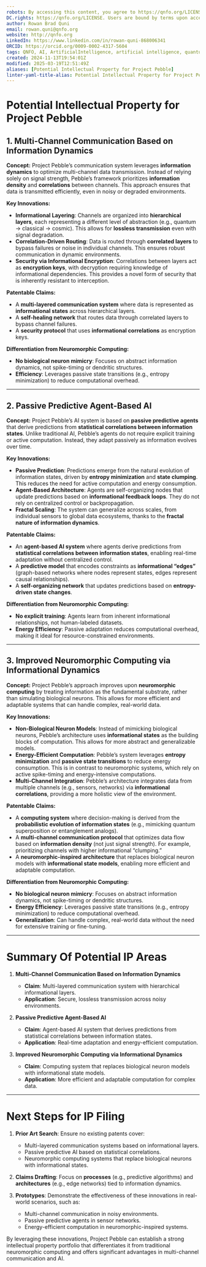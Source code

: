 ```yaml
---
robots: By accessing this content, you agree to https://qnfo.org/LICENSE. Non-commercial use only. Attribution required.
DC.rights: https://qnfo.org/LICENSE. Users are bound by terms upon access.
author: Rowan Brad Quni
email: rowan.quni@qnfo.org
website: http://qnfo.org
LinkedIn: https://www.linkedin.com/in/rowan-quni-868006341
ORCID: https://orcid.org/0009-0002-4317-5604
tags: QNFO, AI, ArtificialIntelligence, artificial intelligence, quantum, physics, science, Einstein, QuantumMechanics, quantum mechanics, QuantumComputing, quantum computing, information, InformationTheory, information theory, InformationalUniverse, informational universe, informational universe hypothesis, IUH
created: 2024-11-13T19:54:01Z
modified: 2025-03-19T12:51:49Z
aliases: [Potential Intellectual Property for Project Pebble]
linter-yaml-title-alias: Potential Intellectual Property for Project Pebble
---
```


# Potential Intellectual Property for Project Pebble

## **1. Multi-Channel Communication Based on Information Dynamics**

**Concept:**
Project Pebble’s communication system leverages **information dynamics** to optimize multi-channel data transmission. Instead of relying solely on signal strength, Pebble’s framework prioritizes **information density** and **correlations** between channels. This approach ensures that data is transmitted efficiently, even in noisy or degraded environments.

**Key Innovations:**
- **Informational Layering**: Channels are organized into **hierarchical layers**, each representing a different level of abstraction (e.g., quantum → classical → cosmic). This allows for **lossless transmission** even with signal degradation.
- **Correlation-Driven Routing**: Data is routed through **correlated layers** to bypass failures or noise in individual channels. This ensures robust communication in dynamic environments.
- **Security via Informational Encryption**: Correlations between layers act as **encryption keys**, with decryption requiring knowledge of informational dependencies. This provides a novel form of security that is inherently resistant to interception.

**Patentable Claims:**
- A **multi-layered communication system** where data is represented as **informational states** across hierarchical layers.
- A **self-healing network** that routes data through correlated layers to bypass channel failures.
- A **security protocol** that uses **informational correlations** as encryption keys.

**Differentiation from Neuromorphic Computing:**
- **No biological neuron mimicry**: Focuses on abstract information dynamics, not spike-timing or dendritic structures.
- **Efficiency**: Leverages passive state transitions (e.g., entropy minimization) to reduce computational overhead.

---

## **2. Passive Predictive Agent-Based AI**

**Concept:**
Project Pebble’s AI system is based on **passive predictive agents** that derive predictions from **statistical correlations between information states**. Unlike traditional AI, Pebble’s agents do not require explicit training or active computation. Instead, they adapt passively as information evolves over time.

**Key Innovations:**
- **Passive Prediction**: Predictions emerge from the natural evolution of information states, driven by **entropy minimization** and **state clumping**. This reduces the need for active computation and energy consumption.
- **Agent-Based Architecture**: Agents are self-organizing nodes that update predictions based on **informational feedback loops**. They do not rely on centralized control or backpropagation.
- **Fractal Scaling**: The system can generalize across scales, from individual sensors to global data ecosystems, thanks to the **fractal nature of information dynamics**.

**Patentable Claims:**
- An **agent-based AI system** where agents derive predictions from **statistical correlations between information states**, enabling real-time adaptation without centralized control.
- A **predictive model** that encodes constraints as **informational “edges”** (graph-based networks where nodes represent states, edges represent causal relationships).
- A **self-organizing network** that updates predictions based on **entropy-driven state changes**.

**Differentiation from Neuromorphic Computing:**
- **No explicit training**: Agents learn from inherent informational relationships, not human-labeled datasets.
- **Energy Efficiency**: Passive adaptation reduces computational overhead, making it ideal for resource-constrained environments.

---

## **3. Improved Neuromorphic Computing via Informational Dynamics**

**Concept:**
Project Pebble’s approach improves upon **neuromorphic computing** by treating information as the fundamental substrate, rather than simulating biological neurons. This allows for more efficient and adaptable systems that can handle complex, real-world data.

**Key Innovations:**
- **Non-Biological Neuron Models**: Instead of mimicking biological neurons, Pebble’s architecture uses **informational states** as the building blocks of computation. This allows for more abstract and generalizable models.
- **Energy-Efficient Computation**: Pebble’s system leverages **entropy minimization** and **passive state transitions** to reduce energy consumption. This is in contrast to neuromorphic systems, which rely on active spike-timing and energy-intensive computations.
- **Multi-Channel Integration**: Pebble’s architecture integrates data from multiple channels (e.g., sensors, networks) via **informational correlations**, providing a more holistic view of the environment.

**Patentable Claims:**
- A **computing system** where decision-making is derived from the **probabilistic evolution of information states** (e.g., mimicking quantum superposition or entanglement analogs).
- A **multi-channel communication protocol** that optimizes data flow based on **information density** (not just signal strength). For example, prioritizing channels with higher informational “clumping.”
- A **neuromorphic-inspired architecture** that replaces biological neuron models with **informational state models**, enabling more efficient and adaptable computation.

**Differentiation from Neuromorphic Computing:**
- **No biological neuron mimicry**: Focuses on abstract information dynamics, not spike-timing or dendritic structures.
- **Energy Efficiency**: Leverages passive state transitions (e.g., entropy minimization) to reduce computational overhead.
- **Generalization**: Can handle complex, real-world data without the need for extensive training or fine-tuning.

---

# **Summary Of Potential IP Areas**

1. **Multi-Channel Communication Based on Information Dynamics**
   - **Claim**: Multi-layered communication system with hierarchical informational layers.
   - **Application**: Secure, lossless transmission across noisy environments.

2. **Passive Predictive Agent-Based AI**
   - **Claim**: Agent-based AI system that derives predictions from statistical correlations between information states.
   - **Application**: Real-time adaptation and energy-efficient computation.

3. **Improved Neuromorphic Computing via Informational Dynamics**
   - **Claim**: Computing system that replaces biological neuron models with informational state models.
   - **Application**: More efficient and adaptable computation for complex data.

---

# **Next Steps for IP Filing**

1. **Prior Art Search**: Ensure no existing patents cover:
   - Multi-layered communication systems based on informational layers.
   - Passive predictive AI based on statistical correlations.
   - Neuromorphic computing systems that replace biological neurons with informational states.

2. **Claims Drafting**: Focus on **processes** (e.g., predictive algorithms) and **architectures** (e.g., edge networks) tied to information dynamics.
3. **Prototypes**: Demonstrate the effectiveness of these innovations in real-world scenarios, such as:
   - Multi-channel communication in noisy environments.
   - Passive predictive agents in sensor networks.
   - Energy-efficient computation in neuromorphic-inspired systems.

By leveraging these innovations, Project Pebble can establish a strong intellectual property portfolio that differentiates it from traditional neuromorphic computing and offers significant advantages in multi-channel communication and AI.
